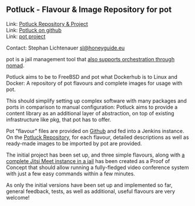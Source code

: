 ## Potluck - Flavour & Image Repository for pot ##

Link:	 [Potluck Repository & Project](https://potluck.honeyguide.net/)  
Link:	 [Potluck on github](https://github.com/hny-gd/potluck)  
Link:    [pot project](https://pot.pizzamig.dev)

Contact: Stephan Lichtenauer <sl@honeyguide.eu>  

pot is a jail management tool that [also supports orchestration through nomad](https://www.freebsd.org/news/status/report-2020-01-2020-03.html#pot-and-the-nomad-pot-driver).

Potluck aims to be to FreeBSD and pot what Dockerhub is to Linux and Docker: A repository of pot flavours and complete images for usage with pot. 

This should simplify setting up complex software with many packages and ports in comparison to manual configuration: Potluck aims to provide a content library as an additional layer of abstraction, on top of existing infrastructure like pkg, that pot has to offer.

Pot "flavour" files are provided on [Github]((https://github.com/hny-gd/potluck)) and fed into a Jenkins instance. On the [Potluck Repository](https://potluck.honeyguide.net/), for each flavour, detailed descriptions as well as ready-made images to be imported by pot are provided.

The initial project has been set up, and three simple flavours, along with [a complete Jitsi Meet instance in a jail](https://potluck.honeyguide.net/blog/jitsi-meet-nomad/) has been created as a Proof of Concept that should allow running a fully-fledged video conference system with just a few easy commands within a few minutes.

As only the initial versions have been set up and implemented so far, general feedback, tests, as well as additional, useful flavours are very welcome!
